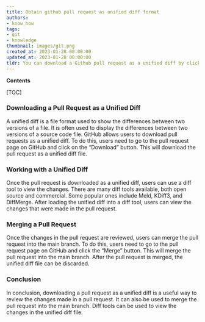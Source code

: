 ```yaml
---
title: Obtain github pull request as unified diff format
authors:
- know_how
tags:
- git
- knowledge
thumbnail: images/git.png
created_at: 2023-01-28 00:00:00
updated_at: 2023-01-28 00:00:00
tldr: You can download a Github pull request as a unified diff by clicking the `Download` button on the pull request page.
---
```


**Contents**

[TOC]

### Downloading a Pull Request as a Unified Diff

A unified diff is a file format used to show the differences between two versions of a file. It is often used to display the differences between two versions of a source code file. GitHub allows users to download pull requests as a unified diff. To do this, users need to go to the pull request page on GitHub and click on the “Download” button. This will download the pull request as a unified diff file.

### Working with a Unified Diff

Once the pull request is downloaded as a unified diff, users can use a diff tool to view the changes. There are many diff tools available, both open source and commercial. Some popular ones include Meld, KDiff3, and DiffMerge. After loading the unified diff into a diff tool, users can view the changes that were made in the pull request.

### Merging a Pull Request

Once the changes in the pull request are reviewed, users can merge the pull request into the main branch. To do this, users need to go to the pull request page on GitHub and click the “Merge” button. This will merge the pull request into the main branch. After the pull request is merged, the unified diff file can be discarded.

### Conclusion

In conclusion, downloading a pull request as a unified diff is a useful way to review the changes made in a pull request. It can also be used to merge the pull request into the main branch. Diff tools can be used to view the changes in the unified diff file.
